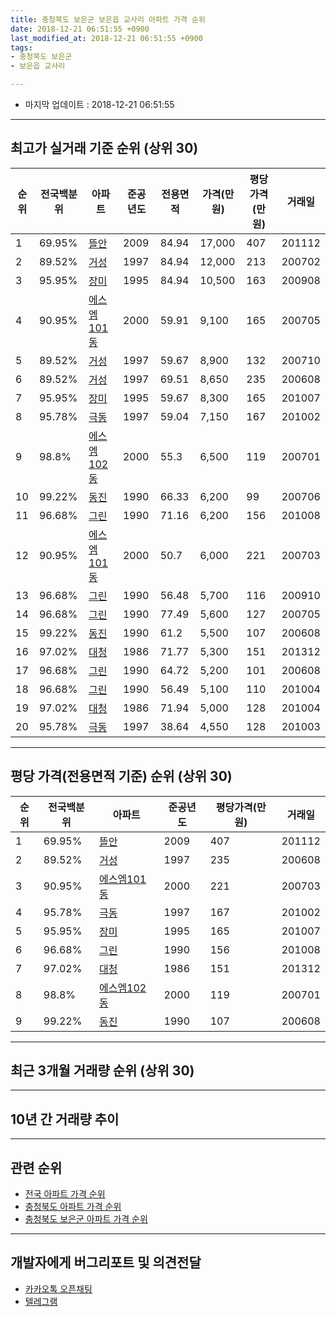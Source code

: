```yaml
---
title: 충청북도 보은군 보은읍 교사리 아파트 가격 순위
date: 2018-12-21 06:51:55 +0900
last_modified_at: 2018-12-21 06:51:55 +0900
tags:
- 충청북도 보은군
- 보은읍 교사리

---
```


* 마지막 업데이트 : 2018-12-21 06:51:55

---

## 최고가 실거래 기준 순위 (상위 30)


|순위|전국백분위|아파트|준공년도|전용면적|가격(만원)|평당가격(만원)|거래일|
|---|---|---|---|---|---|---|---|
|1|69.95%|[뜰안](https://search.naver.com/search.naver?query=%EC%B6%A9%EC%B2%AD%EB%B6%81%EB%8F%84+%EB%B3%B4%EC%9D%80%EA%B5%B0+%EB%B3%B4%EC%9D%80%EC%9D%8D+%EA%B5%90%EC%82%AC%EB%A6%AC+%EB%9C%B0%EC%95%88)|2009|84.94|17,000|407|201112|
|2|89.52%|[거성](https://search.naver.com/search.naver?query=%EC%B6%A9%EC%B2%AD%EB%B6%81%EB%8F%84+%EB%B3%B4%EC%9D%80%EA%B5%B0+%EB%B3%B4%EC%9D%80%EC%9D%8D+%EA%B5%90%EC%82%AC%EB%A6%AC+%EA%B1%B0%EC%84%B1)|1997|84.94|12,000|213|200702|
|3|95.95%|[장미](https://search.naver.com/search.naver?query=%EC%B6%A9%EC%B2%AD%EB%B6%81%EB%8F%84+%EB%B3%B4%EC%9D%80%EA%B5%B0+%EB%B3%B4%EC%9D%80%EC%9D%8D+%EA%B5%90%EC%82%AC%EB%A6%AC+%EC%9E%A5%EB%AF%B8)|1995|84.94|10,500|163|200908|
|4|90.95%|[에스엠101동](https://search.naver.com/search.naver?query=%EC%B6%A9%EC%B2%AD%EB%B6%81%EB%8F%84+%EB%B3%B4%EC%9D%80%EA%B5%B0+%EB%B3%B4%EC%9D%80%EC%9D%8D+%EA%B5%90%EC%82%AC%EB%A6%AC+%EC%97%90%EC%8A%A4%EC%97%A0101%EB%8F%99)|2000|59.91|9,100|165|200705|
|5|89.52%|[거성](https://search.naver.com/search.naver?query=%EC%B6%A9%EC%B2%AD%EB%B6%81%EB%8F%84+%EB%B3%B4%EC%9D%80%EA%B5%B0+%EB%B3%B4%EC%9D%80%EC%9D%8D+%EA%B5%90%EC%82%AC%EB%A6%AC+%EA%B1%B0%EC%84%B1)|1997|59.67|8,900|132|200710|
|6|89.52%|[거성](https://search.naver.com/search.naver?query=%EC%B6%A9%EC%B2%AD%EB%B6%81%EB%8F%84+%EB%B3%B4%EC%9D%80%EA%B5%B0+%EB%B3%B4%EC%9D%80%EC%9D%8D+%EA%B5%90%EC%82%AC%EB%A6%AC+%EA%B1%B0%EC%84%B1)|1997|69.51|8,650|235|200608|
|7|95.95%|[장미](https://search.naver.com/search.naver?query=%EC%B6%A9%EC%B2%AD%EB%B6%81%EB%8F%84+%EB%B3%B4%EC%9D%80%EA%B5%B0+%EB%B3%B4%EC%9D%80%EC%9D%8D+%EA%B5%90%EC%82%AC%EB%A6%AC+%EC%9E%A5%EB%AF%B8)|1995|59.67|8,300|165|201007|
|8|95.78%|[극동](https://search.naver.com/search.naver?query=%EC%B6%A9%EC%B2%AD%EB%B6%81%EB%8F%84+%EB%B3%B4%EC%9D%80%EA%B5%B0+%EB%B3%B4%EC%9D%80%EC%9D%8D+%EA%B5%90%EC%82%AC%EB%A6%AC+%EA%B7%B9%EB%8F%99)|1997|59.04|7,150|167|201002|
|9|98.8%|[에스엠102동](https://search.naver.com/search.naver?query=%EC%B6%A9%EC%B2%AD%EB%B6%81%EB%8F%84+%EB%B3%B4%EC%9D%80%EA%B5%B0+%EB%B3%B4%EC%9D%80%EC%9D%8D+%EA%B5%90%EC%82%AC%EB%A6%AC+%EC%97%90%EC%8A%A4%EC%97%A0102%EB%8F%99)|2000|55.3|6,500|119|200701|
|10|99.22%|[동진](https://search.naver.com/search.naver?query=%EC%B6%A9%EC%B2%AD%EB%B6%81%EB%8F%84+%EB%B3%B4%EC%9D%80%EA%B5%B0+%EB%B3%B4%EC%9D%80%EC%9D%8D+%EA%B5%90%EC%82%AC%EB%A6%AC+%EB%8F%99%EC%A7%84)|1990|66.33|6,200|99|200706|
|11|96.68%|[그린](https://search.naver.com/search.naver?query=%EC%B6%A9%EC%B2%AD%EB%B6%81%EB%8F%84+%EB%B3%B4%EC%9D%80%EA%B5%B0+%EB%B3%B4%EC%9D%80%EC%9D%8D+%EA%B5%90%EC%82%AC%EB%A6%AC+%EA%B7%B8%EB%A6%B0)|1990|71.16|6,200|156|201008|
|12|90.95%|[에스엠101동](https://search.naver.com/search.naver?query=%EC%B6%A9%EC%B2%AD%EB%B6%81%EB%8F%84+%EB%B3%B4%EC%9D%80%EA%B5%B0+%EB%B3%B4%EC%9D%80%EC%9D%8D+%EA%B5%90%EC%82%AC%EB%A6%AC+%EC%97%90%EC%8A%A4%EC%97%A0101%EB%8F%99)|2000|50.7|6,000|221|200703|
|13|96.68%|[그린](https://search.naver.com/search.naver?query=%EC%B6%A9%EC%B2%AD%EB%B6%81%EB%8F%84+%EB%B3%B4%EC%9D%80%EA%B5%B0+%EB%B3%B4%EC%9D%80%EC%9D%8D+%EA%B5%90%EC%82%AC%EB%A6%AC+%EA%B7%B8%EB%A6%B0)|1990|56.48|5,700|116|200910|
|14|96.68%|[그린](https://search.naver.com/search.naver?query=%EC%B6%A9%EC%B2%AD%EB%B6%81%EB%8F%84+%EB%B3%B4%EC%9D%80%EA%B5%B0+%EB%B3%B4%EC%9D%80%EC%9D%8D+%EA%B5%90%EC%82%AC%EB%A6%AC+%EA%B7%B8%EB%A6%B0)|1990|77.49|5,600|127|200705|
|15|99.22%|[동진](https://search.naver.com/search.naver?query=%EC%B6%A9%EC%B2%AD%EB%B6%81%EB%8F%84+%EB%B3%B4%EC%9D%80%EA%B5%B0+%EB%B3%B4%EC%9D%80%EC%9D%8D+%EA%B5%90%EC%82%AC%EB%A6%AC+%EB%8F%99%EC%A7%84)|1990|61.2|5,500|107|200608|
|16|97.02%|[대청](https://search.naver.com/search.naver?query=%EC%B6%A9%EC%B2%AD%EB%B6%81%EB%8F%84+%EB%B3%B4%EC%9D%80%EA%B5%B0+%EB%B3%B4%EC%9D%80%EC%9D%8D+%EA%B5%90%EC%82%AC%EB%A6%AC+%EB%8C%80%EC%B2%AD)|1986|71.77|5,300|151|201312|
|17|96.68%|[그린](https://search.naver.com/search.naver?query=%EC%B6%A9%EC%B2%AD%EB%B6%81%EB%8F%84+%EB%B3%B4%EC%9D%80%EA%B5%B0+%EB%B3%B4%EC%9D%80%EC%9D%8D+%EA%B5%90%EC%82%AC%EB%A6%AC+%EA%B7%B8%EB%A6%B0)|1990|64.72|5,200|101|200608|
|18|96.68%|[그린](https://search.naver.com/search.naver?query=%EC%B6%A9%EC%B2%AD%EB%B6%81%EB%8F%84+%EB%B3%B4%EC%9D%80%EA%B5%B0+%EB%B3%B4%EC%9D%80%EC%9D%8D+%EA%B5%90%EC%82%AC%EB%A6%AC+%EA%B7%B8%EB%A6%B0)|1990|56.49|5,100|110|201004|
|19|97.02%|[대청](https://search.naver.com/search.naver?query=%EC%B6%A9%EC%B2%AD%EB%B6%81%EB%8F%84+%EB%B3%B4%EC%9D%80%EA%B5%B0+%EB%B3%B4%EC%9D%80%EC%9D%8D+%EA%B5%90%EC%82%AC%EB%A6%AC+%EB%8C%80%EC%B2%AD)|1986|71.94|5,000|128|201004|
|20|95.78%|[극동](https://search.naver.com/search.naver?query=%EC%B6%A9%EC%B2%AD%EB%B6%81%EB%8F%84+%EB%B3%B4%EC%9D%80%EA%B5%B0+%EB%B3%B4%EC%9D%80%EC%9D%8D+%EA%B5%90%EC%82%AC%EB%A6%AC+%EA%B7%B9%EB%8F%99)|1997|38.64|4,550|128|201003|


---

## 평당 가격(전용면적 기준) 순위 (상위 30)


|순위|전국백분위|아파트|준공년도|평당가격(만원)|거래일|
|---|---|---|---|---|---|
|1|69.95%|[뜰안](https://search.naver.com/search.naver?query=%EC%B6%A9%EC%B2%AD%EB%B6%81%EB%8F%84+%EB%B3%B4%EC%9D%80%EA%B5%B0+%EB%B3%B4%EC%9D%80%EC%9D%8D+%EA%B5%90%EC%82%AC%EB%A6%AC+%EB%9C%B0%EC%95%88)|2009|407|201112|
|2|89.52%|[거성](https://search.naver.com/search.naver?query=%EC%B6%A9%EC%B2%AD%EB%B6%81%EB%8F%84+%EB%B3%B4%EC%9D%80%EA%B5%B0+%EB%B3%B4%EC%9D%80%EC%9D%8D+%EA%B5%90%EC%82%AC%EB%A6%AC+%EA%B1%B0%EC%84%B1)|1997|235|200608|
|3|90.95%|[에스엠101동](https://search.naver.com/search.naver?query=%EC%B6%A9%EC%B2%AD%EB%B6%81%EB%8F%84+%EB%B3%B4%EC%9D%80%EA%B5%B0+%EB%B3%B4%EC%9D%80%EC%9D%8D+%EA%B5%90%EC%82%AC%EB%A6%AC+%EC%97%90%EC%8A%A4%EC%97%A0101%EB%8F%99)|2000|221|200703|
|4|95.78%|[극동](https://search.naver.com/search.naver?query=%EC%B6%A9%EC%B2%AD%EB%B6%81%EB%8F%84+%EB%B3%B4%EC%9D%80%EA%B5%B0+%EB%B3%B4%EC%9D%80%EC%9D%8D+%EA%B5%90%EC%82%AC%EB%A6%AC+%EA%B7%B9%EB%8F%99)|1997|167|201002|
|5|95.95%|[장미](https://search.naver.com/search.naver?query=%EC%B6%A9%EC%B2%AD%EB%B6%81%EB%8F%84+%EB%B3%B4%EC%9D%80%EA%B5%B0+%EB%B3%B4%EC%9D%80%EC%9D%8D+%EA%B5%90%EC%82%AC%EB%A6%AC+%EC%9E%A5%EB%AF%B8)|1995|165|201007|
|6|96.68%|[그린](https://search.naver.com/search.naver?query=%EC%B6%A9%EC%B2%AD%EB%B6%81%EB%8F%84+%EB%B3%B4%EC%9D%80%EA%B5%B0+%EB%B3%B4%EC%9D%80%EC%9D%8D+%EA%B5%90%EC%82%AC%EB%A6%AC+%EA%B7%B8%EB%A6%B0)|1990|156|201008|
|7|97.02%|[대청](https://search.naver.com/search.naver?query=%EC%B6%A9%EC%B2%AD%EB%B6%81%EB%8F%84+%EB%B3%B4%EC%9D%80%EA%B5%B0+%EB%B3%B4%EC%9D%80%EC%9D%8D+%EA%B5%90%EC%82%AC%EB%A6%AC+%EB%8C%80%EC%B2%AD)|1986|151|201312|
|8|98.8%|[에스엠102동](https://search.naver.com/search.naver?query=%EC%B6%A9%EC%B2%AD%EB%B6%81%EB%8F%84+%EB%B3%B4%EC%9D%80%EA%B5%B0+%EB%B3%B4%EC%9D%80%EC%9D%8D+%EA%B5%90%EC%82%AC%EB%A6%AC+%EC%97%90%EC%8A%A4%EC%97%A0102%EB%8F%99)|2000|119|200701|
|9|99.22%|[동진](https://search.naver.com/search.naver?query=%EC%B6%A9%EC%B2%AD%EB%B6%81%EB%8F%84+%EB%B3%B4%EC%9D%80%EA%B5%B0+%EB%B3%B4%EC%9D%80%EC%9D%8D+%EA%B5%90%EC%82%AC%EB%A6%AC+%EB%8F%99%EC%A7%84)|1990|107|200608|


---

## 최근 3개월 거래량 순위 (상위 30)


<div style="width:100%;">
    <canvas id="deal_count_ranking" height="250"></canvas>
</div>


<script>
new Chart(document.getElementById("deal_count_ranking"), {
    type: 'horizontalBar',
    data: {
        labels: ['극동', '동진', '그린'],
        datasets: [{
            label: '실거래 수',
            data: [4, 2, 2],
            borderColor: "rgba(255, 0, 128, 1)",
            backgroundColor: "rgba(255, 0, 128, 0.5)",
            fill: false,
        }]
    },
    options: {
        responsive: true,
        title: {
            display: true,
            text: '최근 3개월 거래량 순위'
        },
        tooltips: {
            mode: 'index',
            intersect: false,
            callbacks: {
                title: function(tooltipItems, data) {
                    return "실거래 수:";
                },
                label: function(tooltipItem, data) {
                    return data.labels[tooltipItem.index] + ": " + tooltipItem.xLabel;
                }
            }
        },
        hover: {
            mode: 'nearest',
            intersect: true
        },
        scales: {
            xAxes: [{
                display: true,
                scaleLabel: {
                    display: true,
                    labelString: '실거래 수'
                },
                ticks: {
                    suggestedMin: 0,
                }
            }],
            yAxes: [{
                display: true,
                ticks: {
                    autoSkip: false,
                    callback: function(value, index, values) {
                        if (value.length > 15)
                            return value.substr(0, 13) + "...";
                        else
                            return value;
                    }
                },
                scaleLabel: {
                    display: false,
                }
            }]
        }
    }
});

</script>


---

## 10년 간 거래량 추이


<div style="width:100%;">
    <canvas id="deal_progress" height="250"></canvas>
</div>

<script>
new Chart(document.getElementById("deal_progress"), {
    type: 'line',
    data: {
        labels: ['200812','200901','200902','200903','200904','200905','200906','200907','200908','200909','200910','200911','200912','201001','201002','201003','201004','201005','201006','201007','201008','201009','201010','201011','201012','201101','201102','201103','201104','201105','201106','201107','201108','201109','201110','201111','201112','201201','201202','201203','201204','201205','201206','201207','201208','201209','201210','201211','201212','201301','201302','201303','201304','201305','201306','201307','201308','201309','201310','201311','201312','201401','201402','201403','201404','201405','201406','201407','201408','201409','201410','201411','201412','201501','201502','201503','201504','201505','201506','201507','201508','201509','201510','201511','201512','201601','201602','201603','201604','201605','201606','201607','201608','201609','201610','201611','201612','201701','201702','201703','201704','201705','201706','201707','201708','201709','201710','201711','201712','201801','201802','201803','201804','201805','201806','201807','201808','201809','201810','201811','201812'],
        datasets: [{
            label: '실거래 수',
            pointRadius: 1,
            data: [0, 1, 1, 19, 6, 5, 7, 2, 5, 4, 3, 4, 4, 4, 2, 10, 9, 5, 7, 6, 3, 2, 4, 1, 4, 0, 12, 9, 3, 4, 2, 5, 2, 0, 5, 8, 10, 12, 7, 6, 10, 4, 6, 7, 6, 2, 1, 5, 4, 1, 2, 3, 0, 4, 8, 2, 4, 1, 3, 3, 2, 5, 7, 8, 2, 7, 3, 3, 0, 4, 2, 5, 3, 5, 0, 2, 5, 3, 1, 7, 3, 2, 11, 4, 3, 8, 3, 4, 5, 2, 5, 1, 6, 7, 3, 2, 1, 2, 4, 6, 5, 5, 6, 0, 3, 1, 1, 3, 3, 3, 5, 1, 1, 4, 2, 5, 1, 5, 5, 2, 1],
            borderColor: "rgba(255, 201, 14, 1)",
            backgroundColor: "rgba(255, 201, 14, 0.5)",
            fill: true,
        }]
    },
    options: {
        responsive: true,
        title: {
            display: true,
            text: '10년간 거래량 추이'
        },
        tooltips: {
            mode: 'index',
            intersect: false,
        },
        hover: {
            mode: 'nearest',
            intersect: true
        },
        scales: {
            xAxes: [{
                display: true,
                scaleLabel: {
                    display: true,
                    labelString: '년/월'
                }
            }],
            yAxes: [{
                display: true,
                ticks: {
                    suggestedMin: 0,
                },
                scaleLabel: {
                    display: true,
                    labelString: '실거래 수'
                }
            }]
        }
    }
});

</script>


---

## 관련 순위

- [전국 아파트 가격 순위](https://inasie.github.io/apt-ranking/전국)
- [충청북도 아파트 가격 순위](https://inasie.github.io/apt-ranking/충청북도)
- [충청북도 보은군 아파트 가격 순위](https://inasie.github.io/apt-ranking/충청북도-보은군)


---

## 개발자에게 버그리포트 및 의견전달

- [카카오톡 오픈채팅](https://open.kakao.com/o/gLJUAP4)
- [텔레그램](https://t.me/inasie)

